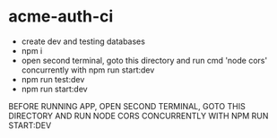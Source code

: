 # acme-auth-ci

- create dev and testing databases
- npm i
- open second terminal, goto this directory and run cmd 'node cors' concurrently with npm run start:dev
- npm run test:dev
- npm run start:dev

BEFORE RUNNING APP, OPEN SECOND TERMINAL, GOTO THIS DIRECTORY AND RUN NODE CORS CONCURRENTLY WITH NPM RUN START:DEV

<!-- 
Payment update: 
1. payment page (left: credit card, right: order summary)
2. After payment page: Congratulations! Your order is completed! (Set a time count: You will be directed to the home page after 5 seconds)

Cart update: 
1. Added an icon for the cart, and also the small number on the icon showing how many items you added into the char
2. pop up notifications -->


<!-- //disabled account page
//all products should be viewable 
//added into cart -->
<!-- //after  -->



<!-- wishlist添加弹窗
Profile中的add to cart不work
Total price没有随商品变化增加或者减少
add to cart这个Button怎样在nav中的不通商品列表里都work呢
怎么样删除Localstorage呢
checkout不work -->

